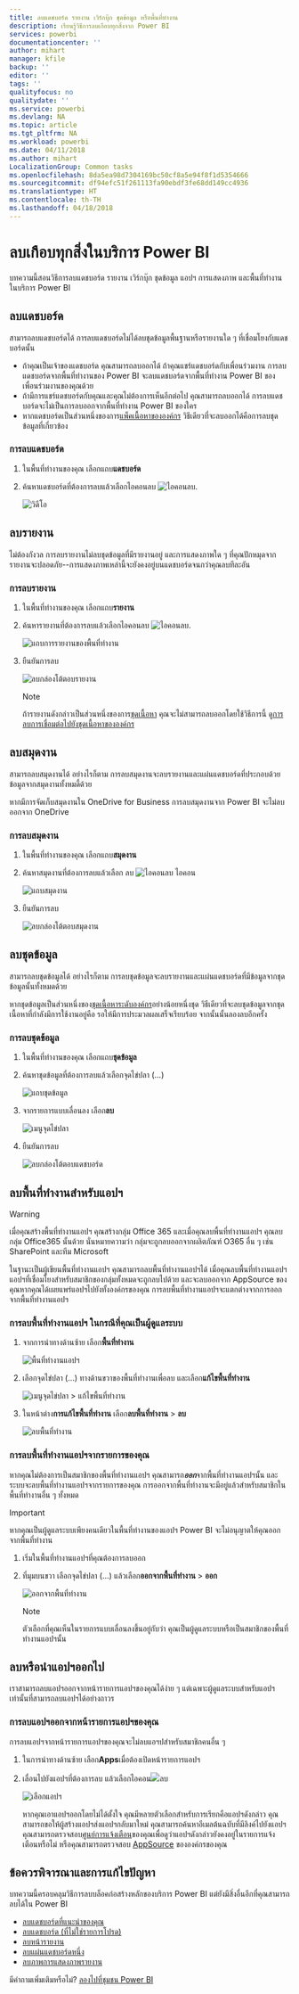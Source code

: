 ```yaml
---
title: ลบแดชบอร์ด รายงาน เวิร์กบุ๊ก ชุดข้อมูล หรือพื้นที่ทำงาน
description: เรียนรู้วิธีการลบเกือบทุกสิ่งจาก Power BI
services: powerbi
documentationcenter: ''
author: mihart
manager: kfile
backup: ''
editor: ''
tags: ''
qualityfocus: no
qualitydate: ''
ms.service: powerbi
ms.devlang: NA
ms.topic: article
ms.tgt_pltfrm: NA
ms.workload: powerbi
ms.date: 04/11/2018
ms.author: mihart
LocalizationGroup: Common tasks
ms.openlocfilehash: 8da5ea98d7304169bc50cf8a5e94f8f1d5354666
ms.sourcegitcommit: df94efc51f261113fa90ebdf3fe68dd149cc4936
ms.translationtype: HT
ms.contentlocale: th-TH
ms.lasthandoff: 04/18/2018
---
```

# <a name="delete-almost-anything-in-power-bi-service"></a>ลบเกือบทุกสิ่งในบริการ Power BI
บทความนี้สอนวิธีการลบแดชบอร์ด รายงาน เวิร์กบุ๊ก ชุดข้อมูล แอปฯ การแสดงภาพ และพื้นที่ทำงานในบริการ Power BI

## <a name="delete-a-dashboard"></a>ลบแดชบอร์ด
สามารถลบแดชบอร์ดได้ การลบแดชบอร์ดไม่ได้ลบชุดข้อมูลพื้นฐานหรือรายงานใด ๆ ที่เชื่อมโยงกับแดชบอร์ดนั้น

* ถ้าคุณเป็นเจ้าของแดชบอร์ด คุณสามารถลบออกได้ ถ้าคุณแชร์แดชบอร์ดกับเพื่อนร่วมงาน การลบแดชบอร์ดจากพื้นที่ทำงานของ Power BI จะลบแดชบอร์ดจากพื้นที่ทำงาน Power BI ของเพื่อนร่วมงานของคุณด้วย
* ถ้ามีการแชร์แดชบอร์ดกับคุณและคุณไม่ต้องการเห็นอีกต่อไป คุณสามารถลบออกได้  การลบแดชบอร์ดจะไม่เป็นการลบออกจากพื้นที่ทำงาน Power BI ของใคร
* หากแดชบอร์ดเป็นส่วนหนึ่งของการ[แพ็คเนื้อหาขององค์กร](service-organizational-content-pack-disconnect.md) วิธีเดียวที่จะลบออกได้คือการลบชุดข้อมูลที่เกี่ยวข้อง

### <a name="to-delete-a-dashboard"></a>การลบแดชบอร์ด
1. ในพื้นที่ทำงานของคุณ เลือกแถบ**แดชบอร์ด**
2. ค้นหาแดชบอร์ดที่ต้องการลบแล้วเลือกไอคอนลบ ![ไอคอนลบ](media/service-delete/power-bi-delete-icon.png).

    ![วิดีโอ](media/service-delete/power-bi-delete-dash.gif)

## <a name="delete-a-report"></a>ลบรายงาน
ไม่ต้องกังวล การลบรายงานไม่ลบชุดข้อมูลที่มีรายงานอยู่  และการแสดงภาพใด ๆ ที่คุณปักหมุดจากรายงานจะปลอดภัย--การแสดงภาพเหล่านี้จะยังคงอยู่บนแดชบอร์ดจนกว่าคุณลบทีละอัน

### <a name="to-delete-a-report"></a>การลบรายงาน
1. ในพื้นที่ทำงานของคุณ เลือกแถบ**รายงาน**
2. ค้นหารายงานที่ต้องการลบแล้วเลือกไอคอนลบ   ![ไอคอนลบ](media/service-delete/power-bi-delete-icon.png).   

    ![แถบการรายงานของพื้นที่ทำงาน](media/service-delete/power-bi-delete-reportnew.png)
3. ยืนยันการลบ

   ![ลบกล่องโต้ตอบรายงาน](media/service-delete/power-bi-delete-report.png)

   > [!NOTE]
   > ถ้ารายงานดังกล่าวเป็นส่วนหนึ่งของการ[ชุดเนื้อหา](service-organizational-content-pack-introduction.md) คุณจะไม่สามารถลบออกโดยใช้วิธีการนี้  ดู[การลบการเชื่อมต่อไปยังชุดเนื้อหาขององค์กร](service-organizational-content-pack-disconnect.md)
   >
   >

## <a name="delete-a-workbook"></a>ลบสมุดงาน
สามารถลบสมุดงานได้ อย่างไรก็ตาม การลบสมุดงานจะลบรายงานและแผ่นแดชบอร์ดที่ประกอบด้วยข้อมูลจากสมุดงานทั้งหมดี้ด้วย

หากมีการจัดเก็บสมุดงานใน OneDrive for Business การลบสมุดงานจาก Power BI จะไม่ลบออกจาก OneDrive

### <a name="to-delete-a-workbook"></a>การลบสมุดงาน
1. ในพื้นที่ทำงานของคุณ เลือกแถบ**สมุดงาน**
2. ค้นหาสมุดงานที่ต้องการลบแล้วเลือก ลบ ![ไอคอนลบ](media/service-delete/power-bi-delete-report2.png) ไอคอน

    ![แถบสมุดงาน](media/service-delete/power-bi-delete-workbooknew.png)
3. ยืนยันการลบ

   ![ลบกล่องโต้ตอบสมุดงาน](media/service-delete/power-bi-delete-confirm.png)

## <a name="delete-a-dataset"></a>ลบชุดข้อมูล
สามารถลบชุดข้อมูลได้ อย่างไรก็ตาม การลบชุดข้อมูลจะลบรายงานและแผ่นแดชบอร์ดที่มีข้อมูลจากชุดข้อมูลนั้นทั้งหมดด้วย

หากชุดข้อมูลเป็นส่วนหนึ่งของ[ชุดเนื้อหาระดับองค์กร](service-organizational-content-pack-disconnect.md)อย่างน้อยหนึ่งชุด วิธีเดียวที่จะลบชุดข้อมูลจากชุดเนื้อหาที่กำลังมีการใช้งานอยู่คือ รอให้มีการประมวลผลเสร็จเรียบร้อย จากนั้นนั้นลองลบอีกครั้ง

### <a name="to-delete-a-dataset"></a>การลบชุดข้อมูล
1. ในพื้นที่ทำงานของคุณ เลือกแถบ**ชุดข้อมูล**
2. ค้นหาชุดข้อมูลที่ต้องการลบแล้วเลือกจุดไข่ปลา (...)  

    ![แถบชุดข้อมูล](media/service-delete/power-bi-delete-datasetnew.png)
3. จากรายการแบบเลื่อนลง เลือก**ลบ**

   ![เมนูจุดไข่ปลา](media/service-delete/power-bi-delete-datasetnew2.png)
4. ยืนยันการลบ

   ![ลบกล่องโต้ตอบแดชบอร์ด](media/service-delete/power-bi-delete-dataset-confirm.png)

## <a name="delete-an-app-workspace"></a>ลบพื้นที่ทำงานสำหรับแอปฯ
> [!WARNING]
> เมื่อคุณสร้างพื้นที่ทำงานแอปฯ คุณสร้างกลุ่ม Office 365 และเมื่อคุณลบพื้นที่ทำงานแอปฯ คุณลบกลุ่ม Office365 นั้นด้วย นั่นหมายความว่า กลุ่มจะถูกลบออกจากผลิตภัณฑ์ O365 อื่น ๆ เช่น SharePoint และทีม Microsoft
>
>

ในฐานะเป็นผู้เขียนพื้นที่ทำงานแอปฯ คุณสามารถลบพื้นที่ทำงานแอปฯได้ เมื่อคุณลบพื้นที่ทำงานแอปฯ แอปฯที่เชื่อมโยงสำหรับสมาชิกของกลุ่มทั้งหมดจะถูกลบไปด้วย และจะลบออกจาก AppSource ของคุณหากคุณได้เผยแพร่แอปฯไปยังทั้งองค์กรของคุณ การลบพื้นที่ทำงานแอปฯจะแตกต่างจากการออกจากพื้นที่ทำงานแอปฯ

### <a name="to-delete-an-app-workspace---if-you-are-an-admin"></a>การลบพื้นที่ทำงานแอปฯ ในกรณีที่คุณเป็นผู้ดูแลระบบ
1. จากการนำทางด้านซ้าย เลือก**พื้นที่ทำงาน**

    ![พื้นที่ทำงานแอปฯ](media/service-delete/power-bi-delete-workspace.png)
2. เลือกจุดไข่ปลา (...) ทางด้านขวาของพื้นที่ทำงานเพื่อลบ และเลือก**แก้ไขพื้นที่ทำงาน**

   ![เมนูจุดไข่ปลา > แก้ไขพื้นที่ทำงาน](media/service-delete/power-bi-edit-workspace.png)
3. ในหน้าต่าง**การแก้ไขพื้นที่ทำงาน** เลือก**ลบพื้นที่ทำงาน** > **ลบ**

    ![ลบพื้นที่ทำงาน](media/service-delete/power-bi-delete-workspace2.png)

### <a name="to-remove-an-app-workspace-from-your-list"></a>การลบพื้นที่ทำงานแอปฯจากรายการของคุณ
หากคุณไม่ต้องการเป็นสมาชิกของพื้นที่ทำงานแอปฯ คุณสามารถ***ออก***จากพื้นที่ทำงานแอปฯนั้น และระบบจะลบพื้นที่ทำงานแอปฯจากรายการของคุณ การออกจากพื้นที่ทำงานจะมีอยู่แล้วสำหรับสมาชิกในพื้นที่ทำงานอื่น ๆ ทั้งหมด  

> [!IMPORTANT]
> หากคุณเป็นผู้ดูแลระบบเพียงคนเดียวในพื้นที่ทำงานของแอปฯ Power BI จะไม่อนุญาตให้คุณออกจากพื้นที่ทำงาน
>
>

1. เริ่มในพื้นที่ทำงานแอปฯที่คุณต้องการลบออก
2. ที่มุมบนขวา เลือกจุดไข่ปลา (...) แล้วเลือก**ออกจากพื้นที่ทำงาน** > **ออก**

      ![ออกจากพื้นที่ทำงาน](media/service-delete/power-bi-leave-workspace.png)

   > [!NOTE]
   > ตัวเลือกที่คุณเห็นในรายการแบบเลื่อนลงขึ้นอยู่กับว่า คุณเป็นผู้ดูแลระบบหรือเป็นสมาชิกของพื้นที่ทำงานแอปฯนั้น
   >
   >

## <a name="delete-or-remove-an-app"></a>ลบหรือนำแอปฯออกไป
เราสามารถลบแอปฯออกจากหน้ารายการแอปฯของคุณได้ง่าย ๆ แต่เฉพาะผู้ดูแลระบบสำหรับแอปฯเท่านั้นที่สามารถลบแอปฯได้อย่างถาวร

### <a name="remove-an-app-from-your-app-list-page"></a>การลบแอปฯออกจากหน้ารายการแอปฯของคุณ
การลบแอปฯจากหน้ารายการแอปฯของคุณจะไม่ลบแอฯปสำหรับสมาชิกคนอื่น ๆ

1. ในการนำทางด้านซ้าย เลือก**Apps**เมื่อต้องเปิดหน้ารายการแอปฯ
2. เลื่อนไปยังแอปฯที่ต้องการลบ แล้วเลือกไอคอน![](media/service-delete/power-bi-delete-report2.png)ลบ

   ![เลือกแอปฯ](media/service-delete/power-bi-delete-app.png)

   หากคุณเอาแอปฯออกโดยไม่ได้ตั้งใจ คุณมีหลายตัวเลือกสำหรับการเรียกคือแอปฯดังกล่าว  คุณสามารถขอให้ผู้สร้างแอปฯส่งแอปฯกลับมาใหม่ คุณสามารถค้นหาอีเมลต้นฉบับที่มีลิงค์ไปยังแอปฯ คุณสามารถตรวจสอบ[ศูนย์การแจ้งเตือน](service-notification-center.md)ของคุณเพื่อดูว่าแอปฯดังกล่าวยังคงอยู่ในรายการแจ้งเตือนหรือไม่ หรือคุณสามารถตรวจสอบ [ AppSource](service-install-use-apps.md) ขององค์กรของคุณ

## <a name="considerations-and-troubleshooting"></a>ข้อควรพิจารณาและการแก้ไขปัญหา
บทความนี้ครอบคลุมวิธีการลบบล็อคก่อสร้างหลักของบริการ Power BI แต่ยังมีสิ่งอื่นอีกที่คุณสามารถลบได้ใน Power BI  

* [ลบแดชบอร์ดที่แนะนำของคุณ](service-dashboard-featured.md#change-the-featured-dashboard)
* [ลบแดชบอร์ด (ที่ไม่ใช่รายการโปรด)](service-dashboard-favorite.md)
* [ลบหน้ารายงาน](service-delete.md)
* [ลบแผ่นแดชบอร์ดหนึ่ง](service-dashboard-edit-tile.md)
* [ลบภาพการแสดงภาพรายงาน](service-delete.md)

มีคำถามเพิ่มเติมหรือไม่? [ลองไปที่ชุมชน Power BI](http://community.powerbi.com/)

